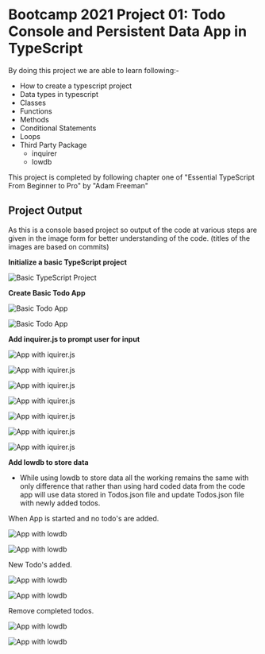 # Bootcamp 2021 Project 01: Todo Console and Persistent Data App in TypeScript

By doing this project we are able to learn following:-

- How to create a typescript project
- Data types in typescript
- Classes
- Functions
- Methods
- Conditional Statements
- Loops
- Third Party Package
  - inquirer
  - lowdb

This project is completed by following chapter one of "Essential TypeScript From Beginner to Pro" by "Adam Freeman"

## Project Output

As this is a console based project so output of the code at various steps are given in the image form for better understanding of the code. (titles of the images are based on commits)

**Initialize a basic TypeScript project**

![Basic TypeScript Project](./outputs/Step01.PNG)

**Create Basic Todo App**

![Basic Todo App](./outputs/step02-1.PNG)

![Basic Todo App](./outputs/Step02-2.PNG)

**Add inquirer.js to prompt user for input**

![App with iquirer.js](./outputs/Step03-1.PNG)

![App with iquirer.js](./outputs/Step03-2.PNG)

![App with iquirer.js](./outputs/Step03-3.PNG)

![App with iquirer.js](./outputs/Step03-4.PNG)

![App with iquirer.js](./outputs/Step03-5.PNG)

![App with iquirer.js](./outputs/Step03-6.PNG)

![App with iquirer.js](./outputs/Step03-7.PNG)

**Add lowdb to store data**

- While using lowdb to store data all the working remains the same with only difference that rather than using hard coded data from the code app will use data stored in Todos.json file and update Todos.json file with newly added todos.

When App is started and no todo's are added.

![App with lowdb](./outputs/Step04-1.PNG)

![App with lowdb](./outputs/Step04-2.PNG)

New Todo's added.

![App with lowdb](./outputs/Step04-3.PNG)

![App with lowdb](./outputs/Step04-4.PNG)

Remove completed todos.

![App with lowdb](./outputs/Step04-5.PNG)

![App with lowdb](./outputs/Step04-6.PNG)
